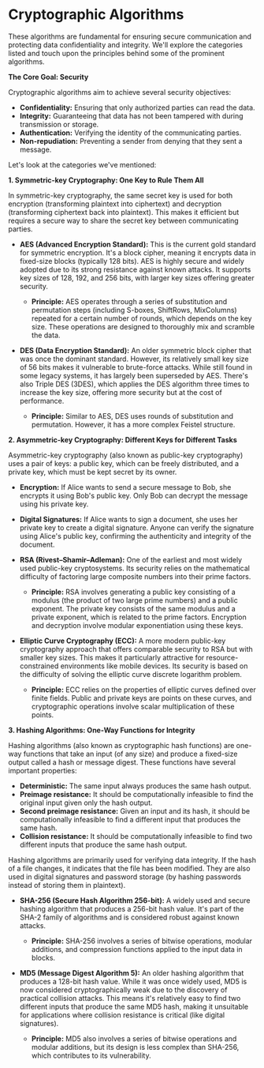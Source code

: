 # Cryptographic Algorithms

These algorithms are fundamental for ensuring secure communication and protecting data confidentiality and integrity. We'll explore the categories listed and touch upon the principles behind some of the prominent algorithms.

**The Core Goal: Security**

Cryptographic algorithms aim to achieve several security objectives:

* **Confidentiality:** Ensuring that only authorized parties can read the data.
* **Integrity:** Guaranteeing that data has not been tampered with during transmission or storage.
* **Authentication:** Verifying the identity of the communicating parties.
* **Non-repudiation:** Preventing a sender from denying that they sent a message.

Let's look at the categories we've mentioned:

**1. Symmetric-key Cryptography: One Key to Rule Them All**

In symmetric-key cryptography, the same secret key is used for both encryption (transforming plaintext into ciphertext) and decryption (transforming ciphertext back into plaintext). This makes it efficient but requires a secure way to share the secret key between communicating parties.

* **AES (Advanced Encryption Standard):** This is the current gold standard for symmetric encryption. It's a block cipher, meaning it encrypts data in fixed-size blocks (typically 128 bits). AES is highly secure and widely adopted due to its strong resistance against known attacks. It supports key sizes of 128, 192, and 256 bits, with larger key sizes offering greater security.

    * **Principle:** AES operates through a series of substitution and permutation steps (including S-boxes, ShiftRows, MixColumns) repeated for a certain number of rounds, which depends on the key size. These operations are designed to thoroughly mix and scramble the data.

* **DES (Data Encryption Standard):** An older symmetric block cipher that was once the dominant standard. However, its relatively small key size of 56 bits makes it vulnerable to brute-force attacks. While still found in some legacy systems, it has largely been superseded by AES. There's also Triple DES (3DES), which applies the DES algorithm three times to increase the key size, offering more security but at the cost of performance.

    * **Principle:** Similar to AES, DES uses rounds of substitution and permutation. However, it has a more complex Feistel structure.

**2. Asymmetric-key Cryptography: Different Keys for Different Tasks**

Asymmetric-key cryptography (also known as public-key cryptography) uses a pair of keys: a public key, which can be freely distributed, and a private key, which must be kept secret by its owner.

* **Encryption:** If Alice wants to send a secure message to Bob, she encrypts it using Bob's public key. Only Bob can decrypt the message using his private key.
* **Digital Signatures:** If Alice wants to sign a document, she uses her private key to create a digital signature. Anyone can verify the signature using Alice's public key, confirming the authenticity and integrity of the document.

* **RSA (Rivest–Shamir–Adleman):** One of the earliest and most widely used public-key cryptosystems. Its security relies on the mathematical difficulty of factoring large composite numbers into their prime factors.

    * **Principle:** RSA involves generating a public key consisting of a modulus (the product of two large prime numbers) and a public exponent. The private key consists of the same modulus and a private exponent, which is related to the prime factors. Encryption and decryption involve modular exponentiation using these keys.

* **Elliptic Curve Cryptography (ECC):** A more modern public-key cryptography approach that offers comparable security to RSA but with smaller key sizes. This makes it particularly attractive for resource-constrained environments like mobile devices. Its security is based on the difficulty of solving the elliptic curve discrete logarithm problem.

    * **Principle:** ECC relies on the properties of elliptic curves defined over finite fields. Public and private keys are points on these curves, and cryptographic operations involve scalar multiplication of these points.

**3. Hashing Algorithms: One-Way Functions for Integrity**

Hashing algorithms (also known as cryptographic hash functions) are one-way functions that take an input (of any size) and produce a fixed-size output called a hash or message digest. These functions have several important properties:

* **Deterministic:** The same input always produces the same hash output.
* **Preimage resistance:** It should be computationally infeasible to find the original input given only the hash output.
* **Second preimage resistance:** Given an input and its hash, it should be computationally infeasible to find a different input that produces the same hash.
* **Collision resistance:** It should be computationally infeasible to find two different inputs that produce the same hash output.

Hashing algorithms are primarily used for verifying data integrity. If the hash of a file changes, it indicates that the file has been modified. They are also used in digital signatures and password storage (by hashing passwords instead of storing them in plaintext).

* **SHA-256 (Secure Hash Algorithm 256-bit):** A widely used and secure hashing algorithm that produces a 256-bit hash value. It's part of the SHA-2 family of algorithms and is considered robust against known attacks.

    * **Principle:** SHA-256 involves a series of bitwise operations, modular additions, and compression functions applied to the input data in blocks.

* **MD5 (Message Digest Algorithm 5):** An older hashing algorithm that produces a 128-bit hash value. While it was once widely used, MD5 is now considered cryptographically weak due to the discovery of practical collision attacks. This means it's relatively easy to find two different inputs that produce the same MD5 hash, making it unsuitable for applications where collision resistance is critical (like digital signatures).

    * **Principle:** MD5 also involves a series of bitwise operations and modular additions, but its design is less complex than SHA-256, which contributes to its vulnerability.
